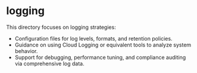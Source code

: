 ﻿# logging

This directory focuses on logging strategies:

- Configuration files for log levels, formats, and retention policies.
- Guidance on using Cloud Logging or equivalent tools to analyze system behavior.
- Support for debugging, performance tuning, and compliance auditing via comprehensive log data.
